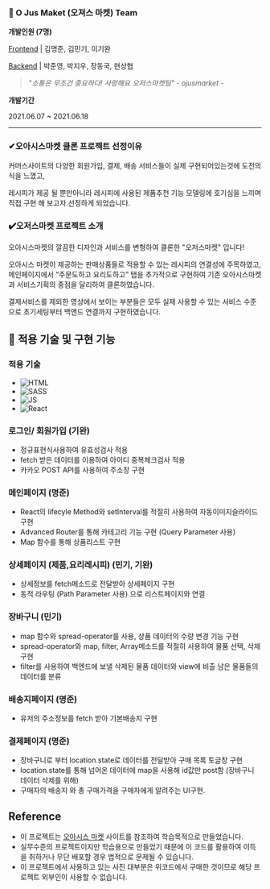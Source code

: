 ### 🌽 O Jus Maket (오져스 마켓) **Team**

**개발인원 (7명)**

[Frontend](https://github.com/wecode-bootcamp-korea/21-1st-Ojusmarket-frontend) | 김명준, 김민기, 이기완

[Backend](https://github.com/wecode-bootcamp-korea/21-1st-Ojusmarket-backend) | 박준영, 박지우, 장동국, 현상협

> _"소통은 무조건 중요하다! 사랑해요 오저스마켓팀" - ojusmarket -_

**개발기간**

2021.06.07 ~ 2021.06.18

---

### ✔오아시스마켓 클론 프로젝트 선정이유

커머스사이트의 다양한 회원가입, 결제, 배송 서비스들이 실제 구현되어있는것에 도전의식을 느꼈고,

레시피가 제공 될 뿐만아니라 레시피에 사용된 제품추천 기능 모델링에 호기심을 느끼며 직접 구현 해 보고자 선정하게 되었습니다.

### ✔️오저스마켓 프로젝트 소개

오아시스마켓의 깔끔한 디자인과 서비스를 변형하여 클론한 "오저스마켓" 입니다!

오아시스 마켓이 제공하는 판매상품들로 적용할 수 있는 레시피의 연결성에 주목하였고, 메인페이지에서 “주문도하고 요리도하고” 탭을 추가적으로 구현하여 기존 오아시스마켓과 서비스기획의 중점을 달리하여 클론하였습니다.

결제서비스를 제외한 영상에서 보이는 부분들은 모두 실제 사용할 수 있는 서비스 수준으로 초기세팅부터 백앤드 연결까지 구현하였습니다.

## 🔎 적용 기술 및 구현 기능

### 적용 기술

>

- ![HTML](https://img.shields.io/badge/HTML5-E34F26?style=for-the-badge&logo=html5&logoColor=white)
- ![SASS](https://img.shields.io/badge/Sass-CC6699?style=for-the-badge&logo=sass&logoColor=white)
- ![JS](https://img.shields.io/badge/JavaScript-F7DF1E?style=for-the-badge&logo=javascript&logoColor=black)
- ![React](https://img.shields.io/badge/React-20232A?style=for-the-badge&logo=react&logoColor=61DAFB)

### 로그인/ 회원가입 (기완)

- 정규표현식사용하여 유효성검사 적용
- fetch 받은 데이터를 이용하여 아이디 중복체크검사 적용
- 카카오 POST API를 사용하여 주소창 구현

### 메인페이지 (명준)

- React의 lifecyle Method와 setInterval를 적절히 사용하여 자동이미지슬라이드 구현
- Advanced Router를 통해 카테고리 기능 구현 (Query Parameter 사용)
- Map 함수를 통해 상품리스트 구현

### 상세페이지 (제품,요리레시피) (민기, 기완)

- 상세정보를 fetch메소드로 전달받아 상세페이지 구현
- 동적 라우팅 (Path Parameter 사용) 으로 리스트페이지와 연결

### 장바구니 (민기)

- map 함수와 spread-operator를 사용, 상품 데이터의 수량 변경 기능 구현
- spread-operator와 map, filter, Array메소드를 적절히 사용하여 물품 선택, 삭제 구현
- filter를 사용하여 백엔드에 보낼 삭제된 물품 데이터와 view에 비출 남은 물품들의 데이터를 분류

### 배송지페이지 (명준)

- 유저의 주소정보를 fetch 받아 기본배송지 구현

### 결제페이지 (명준)

- 장바구니로 부터 location.state로 데이터를 전달받아 구매 목록 토글창 구현
- location.state를 통해 넘어온 데이터에 map을 사용해 id값만 post함 (장바구니 데이터 삭제를 위해)
- 구매자의 배송지 와 총 구매가격을 구매자에게 알려주는 UI구현.

## Reference

- 이 프로젝트는 [오아시스 마켓](https://www.oasis.co.kr/main) 사이트를 참조하여 학습목적으로 만들었습니다.
- 실무수준의 프로젝트이지만 학습용으로 만들었기 때문에 이 코드를 활용하여 이득을 취하거나 무단 배포할 경우 법적으로 문제될 수 있습니다.
- 이 프로젝트에서 사용하고 있는 사진 대부분은 위코드에서 구매한 것이므로 해당 프로젝트 외부인이 사용할 수 없습니다.
